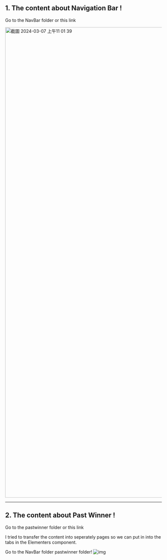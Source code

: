 ## 1. The content about Navigation Bar !
Go to the NavBar folder or this <a src="https://yclanlan.github.io/Berkley-Center-Website-Note/NavBar/">link</a>

<img width="1512" alt="截圖 2024-03-07 上午11 01 39" src="https://github.com/yclanlan/Past-Winners---Berkley-Center-for-Entrepreneurship_files/assets/97862198/64eb88c1-a47d-4915-863b-79a41597d077">

<hr/>

## 2. The content about Past Winner !
Go to the pastwinner folder or this <a src="https://yclanlan.github.io/Berkley-Center-Website-Note/pastwinner/">link</a>

I tried to transfer the content into seperately pages so we can put in into the tabs in the Elementers component.



Go to the NavBar folder  pastwinner folder!
![img](https://github.com/yclanlan/Past-Winners---Berkley-Center-for-Entrepreneurship_files/assets/97862198/54263819-5223-46e9-a803-4d9f32361a2a)

